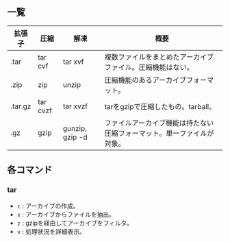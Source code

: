 一覧
----

|拡張子|圧縮|解凍|概要|
|----|----|----|----|
|.tar|tar cvf|tar xvf|複数ファイルをまとめたアーカイブファイル。圧縮機能はない。|
|.zip|zip|unzip|圧縮機能のあるアーカイブフォーマット。|
|.tar.gz|tar cvzf|tar xvzf|tarをgzipで圧縮したもの。tarball。|
|.gz|gzip|gunzip, gzip -d|ファイルアーカイブ機能は持たない圧縮フォーマット。単一ファイルが対象。|

各コマンド
----

### tar

* `c` : アーカイブの作成。
* `x` : アーカイブからファイルを抽出。
* `z` : gzipを経由してアーカイブをフィルタ。
* `v` : 処理状況を詳細表示。